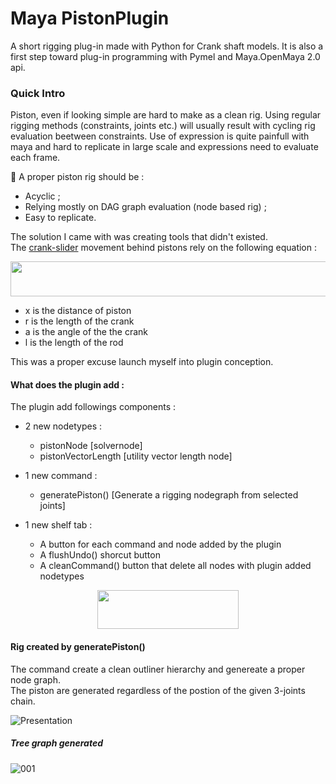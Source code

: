 # Maya PistonPlugin

A short rigging plug-in made with Python for Crank shaft models. It is also a first step
toward plug-in programming with Pymel and Maya.OpenMaya 2.0 api.

### Quick Intro

Piston, even if looking simple are hard to make as a clean rig. 
Using regular rigging methods (constraints, joints etc.) will usually result with cycling
rig evaluation beetween constraints. Use of expression is quite painfull with maya and hard to 
replicate in large scale and expressions need to evaluate each frame.

🚩 A proper piston rig should be :
  * Acyclic ;
  * Relying mostly on DAG graph evaluation (node based rig) ;
  * Easy to replicate.

The solution I came with was creating tools that didn't existed.\
The [crank-slider](https://en.wikipedia.org/wiki/Slider-crank_linkage) movement behind pistons rely on the following equation :

<p align="center">
   <img width="570" height="56" src="https://user-images.githubusercontent.com/100163862/172856495-b9fdfeff-6f41-4a79-b97c-6b0080a74cb5.png">
</p>

* x is the distance of piston 
* r is the length of the crank
* a is the angle of the the crank 
* l is the length of the rod

This was a proper excuse launch myself into plugin conception.

#### What does the plugin add :

The plugin add followings components :

* 2 new nodetypes :
  * pistonNode [solvernode]   
  * pistonVectorLength [utility vector length node]
  
* 1 new command :
  * generatePiston() [Generate a rigging nodegraph from selected joints]

* 1 new shelf tab :
  * A button for each command and node added by the plugin
  * A flushUndo() shorcut button 
  * A cleanCommand() button that delete all nodes with plugin added nodetypes 

<p align="center">
  <img width="226" height="62" src="https://user-images.githubusercontent.com/100163862/172846324-d6f71036-57cb-4b2b-b497-67df8b937d52.PNG">
</p>

#### Rig created by generatePiston()

The command create a clean outliner hierarchy and genereate a proper node graph.\
The piston are generated regardless of the postion of the given 3-joints chain. 

![Presentation](https://user-images.githubusercontent.com/100163862/172736931-b1ffac75-84f4-41b4-bae3-0121aab8d77e.gif)

##### Tree graph generated
![001](https://user-images.githubusercontent.com/100163862/172805145-a6655b6c-e516-4495-b551-b4d2bf30bde8.PNG)
